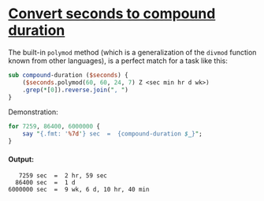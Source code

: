[1]: http://rosettacode.org/wiki/Convert_seconds_to_compound_duration

# [Convert seconds to compound duration][1]

The built-in `polymod` method (which is a generalization of the `divmod` function known from other languages), is a perfect match for a task like this:

```perl
sub compound-duration ($seconds) {
    ($seconds.polymod(60, 60, 24, 7) Z <sec min hr d wk>)
    .grep(*[0]).reverse.join(", ")
}
```


Demonstration:

```perl
for 7259, 86400, 6000000 {
    say "{.fmt: '%7d'} sec  =  {compound-duration $_}";
}
```

#### Output:
```
   7259 sec  =  2 hr, 59 sec
  86400 sec  =  1 d
6000000 sec  =  9 wk, 6 d, 10 hr, 40 min
```